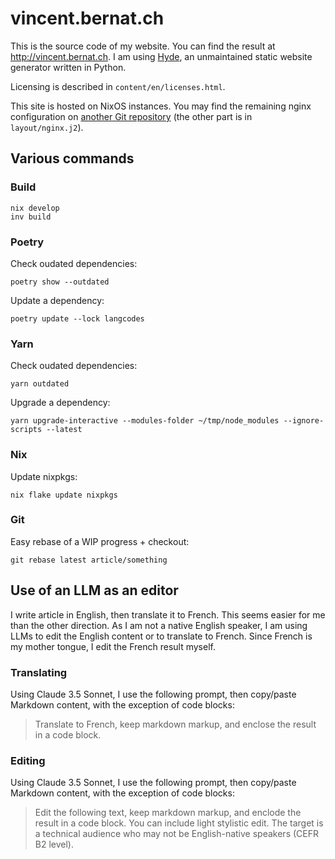 # vincent.bernat.ch

This is the source code of my website. You can find the result at
<http://vincent.bernat.ch>. I am using [Hyde][hyde], an unmaintained
static website generator written in Python.

Licensing is described in `content/en/licenses.html`.

This site is hosted on NixOS instances. You may find the remaining
nginx configuration on [another Git repository][nixos] (the other
part is in `layout/nginx.j2`).

[hyde]: https://github.com/hyde/hyde
[cc1]: http://creativecommons.org/licenses/by-nc-sa/3.0/
[cc2]: http://creativecommons.org/licenses/by/3.0/
[nixos]: https://github.com/vincentbernat/nixops-take1/blob/master/tags/web.nix

## Various commands

### Build

```
nix develop
inv build
```

### Poetry

Check oudated dependencies:

```
poetry show --outdated
```

Update a dependency:

```
poetry update --lock langcodes
```

### Yarn

Check oudated dependencies:

```
yarn outdated
```

Upgrade a dependency:

```
yarn upgrade-interactive --modules-folder ~/tmp/node_modules --ignore-scripts --latest
```

### Nix

Update nixpkgs:

```
nix flake update nixpkgs
```

### Git

Easy rebase of a WIP progress + checkout:

```
git rebase latest article/something
```

## Use of an LLM as an editor

I write article in English, then translate it to French. This seems easier for
me than the other direction. As I am not a native English speaker, I am using
LLMs to edit the English content or to translate to French. Since French is my
mother tongue, I edit the French result myself.

### Translating

Using Claude 3.5 Sonnet, I use the following prompt, then copy/paste Markdown
content, with the exception of code blocks:

> Translate to French, keep markdown markup, and enclose the result in a code
> block.

### Editing

Using Claude 3.5 Sonnet, I use the following prompt, then copy/paste Markdown
content, with the exception of code blocks:

> Edit the following text, keep markdown markup, and enclode the result in a
> code block. You can include light stylistic edit. The target is a technical
> audience who may not be English-native speakers (CEFR B2 level).
